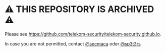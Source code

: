 # :warning: THIS REPOSITORY IS ARCHIVED :warning:

Please see https://github.com/telekom-security/telekom-security.github.io. 

In case you are not permitted, contact [@secmaca](https://github.com/secmaka) oder [@sp3t3rs](https://github.com/sp3t3rs)
